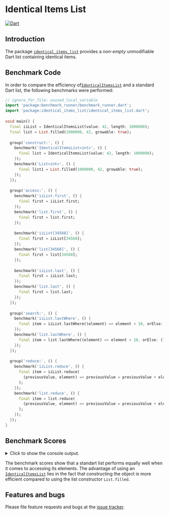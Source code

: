 
# Identical Items List
[![Dart](https://github.com/simphotonics/identical_items_list/actions/workflows/dart.yml/badge.svg)](https://github.com/simphotonics/identical_items_list/actions/workflows/dart.yml)


## Introduction

The package [`identical_items_list`][identical_items_list] provides
a *non-empty* unmodifiable Dart list containing identical
items.

## Benchmark Code

In order to compare the efficiency of[`IdenticalItemsList`][IdenticalItemsList]
and a standard Dart list, the following benchmarks were
performed:

```Dart
// ignore_for_file: unused_local_variable
import 'package:benchmark_runner/benchmark_runner.dart';
import 'package:identical_items_list/identical_items_list.dart';

void main() {
  final iiList = IdenticalItemsList(value: 42, length: 1000000);
  final list = List.filled(1000000, 42, growable: true);

  group('construct:', () {
    benchmark('IdenticalItemsList<int>', () {
      final list = IdenticalItemsList(value: 42, length: 1000000);
    });
    benchmark('List<int>', () {
      final list1 = List.filled(1000000, 42, growable: true);
    });
  });

  group('access:', () {
    benchmark('iiList.first', () {
      final first = iiList.first;
    });
    benchmark('list.first', () {
      final first = list.first;
    });

    benchmark('iiList[34568]', () {
      final first = iiList[34568];
    });
    benchmark('list[34568]', () {
      final first = list[34568];
    });

    benchmark('iiList.last', () {
      final first = iiList.last;
    });
    benchmark('list.last', () {
      final first = list.last;
    });
  });

  group('search:', () {
    benchmark('iiList.lastWhere', () {
      final item = iiList.lastWhere((element) => element < 10, orElse: () => 0);
    });
    benchmark('list.lastWhere', () {
      final item = list.lastWhere((element) => element < 10, orElse: () => 0);
    });
  });

  group('reduce:', () {
    benchmark('iiList.reduce', () {
      final item = iiList.reduce(
        (previousValue, element) => previousValue = previousValue + element,
      );
    });
    benchmark('list.reduce', () {
      final item = list.reduce(
        (previousValue, element) => previousValue = previousValue + element,
      );
    });
  });
}
```

## Benchmark Scores
<details> <summary> Click to show the console output. </summary>

![Benchmark Scores](https://github.com/simphotonics/identical_items_list/raw/main/images/benchmark_report.png)
</details>

The benchmark scores show that a standart list performs equally well when it
comes to accessing its elements. The advantage of using
an [`IdenticalItemsList`][IdenticalItemsList] lies in the fact that
constructing the object is more efficient compared to using the list
constructor `List.filled`.


## Features and bugs

Please file feature requests and bugs at the [issue tracker].

[issue tracker]: https://github.com/simphotonics/identical_items_list/issues

[collections]: https://api.dart.dev/stable/dart-collection/dart-collection-library.html

[example]: https://github.com/simphotonics/identical_items_list/tree/main/example

[identical_items_list]: https://pub.dev/packages/identical_items_list

[IdenticalItemsList]: https://pub.dev/documentation/identical_items_list/latest/identical_items_list/IdenticalItemsList-class.html

[IdenticalItemsIterable]: https://pub.dev/documentation/identical_items_list/latest/identical_items_list/IdenticalItemsIterable-class.html

[IdenticalItemsIterator]: https://pub.dev/documentation/identical_items_list/latest/identical_items_list/IdenticalItemsIterator-class.html

[List]:https://api.dart.dev/dart-core/List-class.html

[UnsupportedError]: https://api.dart.dev/dart-core/UnsupportedError-class.html